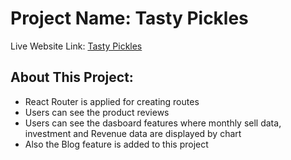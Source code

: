 # Project Name: Tasty Pickles

Live Website Link: [Tasty Pickles](https://tasty-pickles.netlify.app/)

## About This Project:

* React Router is applied for creating routes
* Users can see the product reviews
* Users can see the dasboard features where monthly sell data, investment and Revenue data are displayed by chart
* Also the Blog feature is added to this project
